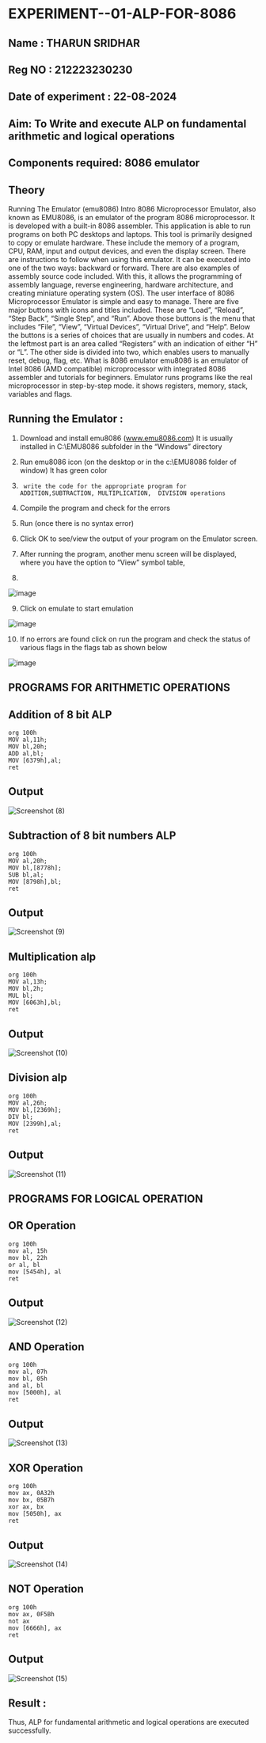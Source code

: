# EXPERIMENT--01-ALP-FOR-8086

## Name : THARUN SRIDHAR 
## Reg NO : 212223230230
## Date of experiment : 22-08-2024





## Aim: To Write and execute ALP on fundamental arithmetic and logical operations
## Components required: 8086  emulator 
## Theory 
Running The Emulator (emu8086) Intro 8086 Microprocessor Emulator, also known as EMU8086, is an emulator of the program 8086 microprocessor. It is developed with a built-in 8086 assembler. This application is able to run programs on both PC desktops and laptops. This tool is primarily designed to copy or emulate hardware. These include the memory of a program, CPU, RAM, input and output devices, and even the display screen. There are instructions to follow when using this emulator. It can be executed into one of the two ways: backward or forward. There are also examples of assembly source code included. With this, it allows the programming of assembly language, reverse engineering, hardware architecture, and creating miniature operating system (OS). The user interface of 8086 Microprocessor Emulator is simple and easy to manage. There are five major buttons with icons and titles included. These are “Load”, “Reload”, “Step Back”, “Single Step”, and “Run”. Above those buttons is the menu that includes “File”, “View”, “Virtual Devices”, “Virtual Drive”, and “Help”. Below the buttons is a series of choices that are usually in numbers and codes. At the leftmost part is an area called “Registers” with an indication of either “H” or “L”. The other side is divided into two, which enables users to manually reset, debug, flag, etc. What is 8086 emulator emu8086 is an emulator of Intel 8086 (AMD compatible) microprocessor with integrated 8086 assembler and tutorials for beginners. Emulator runs programs like the real microprocessor in step-by-step mode. it shows registers, memory, stack, variables and flags.


 ## Running the Emulator :
1.	Download and install emu8086 (www.emu8086.com) It is usually installed in C:\EMU8086 subfolder in the “Windows” directory
2.	  Run  emu8086 icon (on the desktop or in the c:\EMU8086 folder of window) It has green color 
 
 
3.		write the code for the appropriate program for ADDITION,SUBTRACTION, MULTIPLICATION,  DIVISION operations 

4.	 Compile the program and check for the errors 
5.	Run (once there is no syntax error) 

6.	Click OK to see/view the output of your program on the Emulator screen. 


7.	After running the program, another menu screen will be displayed, where you have the option to “View” symbol table,
8.	 


![image](https://user-images.githubusercontent.com/36288975/189273263-d65baae9-4b8f-4723-afb3-c0ffa4052b04.png)











9.	Click on emulate to start emulation 








![image](https://user-images.githubusercontent.com/36288975/189273273-9bb36ec1-e2e8-4892-8d35-37707332bfdc.png)








10.	If no errors are found click on run the program and check the status of various flags in the flags tab as shown below 






![image](https://user-images.githubusercontent.com/36288975/189273277-113a2a33-4a40-4ff8-95a5-ecd3a1f504fe.png)







## PROGRAMS FOR ARITHMETIC OPERATIONS 

## Addition of 8 bit ALP 
```
org 100h
MOV al,11h;
MOV bl,20h;
ADD al,bl;
MOV [6379h],al;
ret
```

## Output  

 ![Screenshot (8)](https://github.com/user-attachments/assets/e8a6dc56-9a84-4b83-bef8-95b604a692ff)


## Subtraction of 8 bit numbers  ALP 
```
org 100h
MOV al,20h;
MOV bl,[8778h];
SUB bl,al;
MOV [8798h],bl;
ret
```
 
## Output  
![Screenshot (9)](https://github.com/user-attachments/assets/2f2a1bc0-3e5b-4721-a163-28f3775973ba)


## Multiplication alp 
```
org 100h
MOV al,13h;
MOV bl,2h;
MUL bl;
MOV [6063h],bl;
ret
```

## Output  
![Screenshot (10)](https://github.com/user-attachments/assets/64329790-09bd-4fa0-9a10-df89fd64dacb)



## Division alp 
```
org 100h
MOV al,26h;
MOV bl,[2369h];
DIV bl;
MOV [2399h],al;
ret
```

## Output  
![Screenshot (11)](https://github.com/user-attachments/assets/cb48f115-e285-4174-9325-ce67e4797089)

## PROGRAMS FOR LOGICAL OPERATION 

## OR Operation
```
org 100h
mov al, 15h
mov bl, 22h
or al, bl
mov [5454h], al
ret
```

## Output
![Screenshot (12)](https://github.com/user-attachments/assets/b54eaa55-46e7-41db-9654-9eec591e43b6)

## AND Operation 
```
org 100h
mov al, 07h
mov bl, 05h
and al, bl
mov [5000h], al
ret
```

## Output
![Screenshot (13)](https://github.com/user-attachments/assets/975e2ae0-4342-4710-85dd-98b2453d3526)

## XOR Operation
```
org 100h
mov ax, 0A32h
mov bx, 05B7h
xor ax, bx
mov [5050h], ax
ret
```

## Output
![Screenshot (14)](https://github.com/user-attachments/assets/00f5b2db-d406-4543-9efb-0257d421d7a9)

## NOT Operation 
```
org 100h
mov ax, 0F5Bh
not ax
mov [6666h], ax
ret
```

## Output
![Screenshot (15)](https://github.com/user-attachments/assets/5c66612c-fec9-455a-91cf-4beac2c02456)


## Result :
Thus, ALP for fundamental arithmetic and logical operations are executed successfully. 








